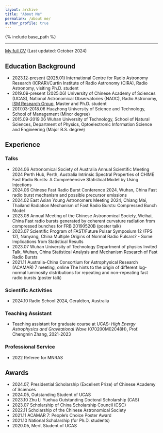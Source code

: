```yaml
---
layout: archive
title: "About Me"
permalink: /about me/
author_profile: true
---
```


{% include base_path %}

----

 [My full CV](../files/CV_cxh.pdf) (Last updated: October 2024)

## Education Background

- 2023.12-present (2025.01) International Centre for Radio Astronomy Research (ICRAR)/Curtin Institute of Radio Astronomy (CIRA), Radio Astronomy, visiting Ph.D. student
- 2019.09-present (2025.06) University of Chinese Academy of Sciences (UCAS), National Astronomical Observatories (NAOC), Radio Astronomy, [ISM Research Group](http://groups.bao.ac.cn/ism/english/), Master and Ph.D. student
- 2017.03-2018.06 Huazhong University of Science and Technology, School of Management (Minor degree)
- 2015.09-2019.06 Wuhan University of Technology, School of Natural Sciences, Department of Physics, Optoelectronic Information Science and Engineering (Major B.S. degree)



## Experience

### Talks

- 2024.06 Astronomical Society of Australia Annual Scientific Meeting 2024 Perth Hub, Perth, Australia
Intrinsic Spectral Properties of CHIME Fast Radio Bursts: A Comprehensive Statistical Model by Using Injections
- 2024.06 Chinese Fast Radio Burst Conference 2024, Wuhan, China
Fast radio burst mechanism and possible precursor emissions
- 2024.02 East Asian Young Astronomers Meeting 2024, Chiang Mai, Thailand
Radiation Mechanism of Fast Radio Bursts: Compressed Bunch Model
- 2023.08 Annual Meeting of the Chinese Astronomical Society, Weihai, China
Fast radio bursts generated by coherent curvature radiation from compressed bunches for FRB 20190520B (poster talk)
- 2023.07 Scientific Program of FAST/Future Pulsar Symposium 12 (FPS 12), Nanyang, China
Multiple Origins of Normal Radio Pulsars? - Some Implications from Statistical Results
- 2023.07 Wuhan University of Technology Department of physics Invited Talk, Wuhan, China
Statistical Analysis and Mechanism Research of Fast Radio Bursts
- 2021.11 Australia-China Consortium for Astrophysical Research (ACAMAR) 7 meeting, online
The hints to the origin of different log-normal luminosity distributions for repeating and non-repeating fast radio bursts (poster talk)

### Scientific Activities

- 2024.10 Radio School 2024, Geraldton, Australia

### Teaching Assistant

- Teaching assistant for graduate course at UCAS: *High Energy Astrophysics and Gravitational Wave* (070200M02048H), Prof. Chengmin Zhang, 2021-2023

### Professional Service

- 2022 Referee for MNRAS

## Awards

- 2024.07, Presidential Scholarship (Excellent Prize) of Chinese Academy of Sciences
- 2024.05, Outstanding Student of UCAS
- 2023.10 Zhu Li Yuehua Outstanding Doctoral Scholarship (CAS)
- 2023.07 Scholarship of China Scholarship Council (CSC)
- 2022.11 Scholarship of the Chinese Astronomical Society
- 2021.11 ACAMAR 7: People’s Choice Poster Award
- 2021.10 National Scholarship (for Ph.D. students)
- 2020.05, Merit Student of UCAS
